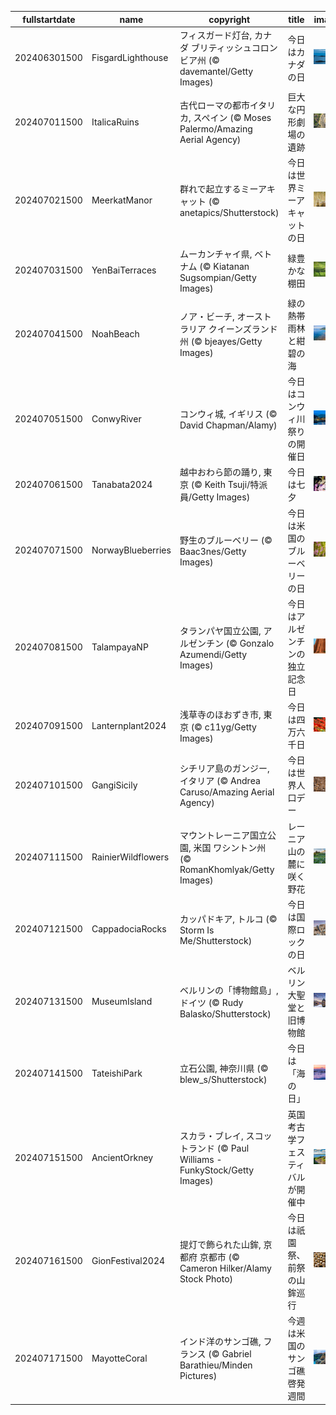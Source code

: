 |fullstartdate|name|copyright|title|image|
|--|--|--|--|--|
202406301500|FisgardLighthouse|フィスガード灯台, カナダ ブリティッシュコロンビア州 (© davemantel/Getty Images)|今日はカナダの日|![](/ja-JP/2024/07/202406301500FisgardLighthouse.jpg)|
202407011500|ItalicaRuins|古代ローマの都市イタリカ, スペイン (© Moses Palermo/Amazing Aerial Agency)|巨大な円形劇場の遺跡|![](/ja-JP/2024/07/202407011500ItalicaRuins.jpg)|
202407021500|MeerkatManor|群れで起立するミーアキャット (© anetapics/Shutterstock)|今日は世界ミーアキャットの日|![](/ja-JP/2024/07/202407021500MeerkatManor.jpg)|
202407031500|YenBaiTerraces|ムーカンチャイ県, ベトナム (© Kiatanan Sugsompian/Getty Images)|緑豊かな棚田|![](/ja-JP/2024/07/202407031500YenBaiTerraces.jpg)|
202407041500|NoahBeach|ノア・ビーチ, オーストラリア クイーンズランド州 (© bjeayes/Getty Images)|緑の熱帯雨林と紺碧の海|![](/ja-JP/2024/07/202407041500NoahBeach.jpg)|
202407051500|ConwyRiver|コンウィ城, イギリス (© David Chapman/Alamy)|今日はコンウィ川祭りの開催日|![](/ja-JP/2024/07/202407051500ConwyRiver.jpg)|
202407061500|Tanabata2024|越中おわら節の踊り, 東京 (© Keith Tsuji/特派員/Getty Images)|今日は七夕|![](/ja-JP/2024/07/202407061500Tanabata2024.jpg)|
202407071500|NorwayBlueberries|野生のブルーベリー (© Baac3nes/Getty Images)|今日は米国のブルーベリーの日|![](/ja-JP/2024/07/202407071500NorwayBlueberries.jpg)|
202407081500|TalampayaNP|タランパヤ国立公園, アルゼンチン (© Gonzalo Azumendi/Getty Images)|今日はアルゼンチンの独立記念日|![](/ja-JP/2024/07/202407081500TalampayaNP.jpg)|
202407091500|Lanternplant2024|浅草寺のほおずき市, 東京 (© c11yg/Getty Images)|今日は四万六千日|![](/ja-JP/2024/07/202407091500Lanternplant2024.jpg)|
202407101500|GangiSicily|シチリア島のガンジー, イタリア (© Andrea Caruso/Amazing Aerial Agency)|今日は世界人口デー|![](/ja-JP/2024/07/202407101500GangiSicily.jpg)|
202407111500|RainierWildflowers|マウントレーニア国立公園, 米国 ワシントン州 (© RomanKhomlyak/Getty Images)|レーニア山の麓に咲く野花|![](/ja-JP/2024/07/202407111500RainierWildflowers.jpg)|
202407121500|CappadociaRocks|カッパドキア, トルコ (© Storm Is Me/Shutterstock)|今日は国際ロックの日|![](/ja-JP/2024/07/202407121500CappadociaRocks.jpg)|
202407131500|MuseumIsland|ベルリンの「博物館島」, ドイツ (© Rudy Balasko/Shutterstock)|ベルリン大聖堂と旧博物館|![](/ja-JP/2024/07/202407131500MuseumIsland.jpg)|
202407141500|TateishiPark|立石公園, 神奈川県 (© blew_s/Shutterstock)|今日は「海の日」|![](/ja-JP/2024/07/202407141500TateishiPark.jpg)|
202407151500|AncientOrkney|スカラ・ブレイ, スコットランド (© Paul Williams - FunkyStock/Getty Images)|英国考古学フェスティバルが開催中|![](/ja-JP/2024/07/202407151500AncientOrkney.jpg)|
202407161500|GionFestival2024|提灯で飾られた山鉾, 京都府 京都市 (© Cameron Hilker/Alamy Stock Photo)|今日は祇園祭、前祭の山鉾巡行|![](/ja-JP/2024/07/202407161500GionFestival2024.jpg)|
202407171500|MayotteCoral|インド洋のサンゴ礁, フランス  (© Gabriel Barathieu/Minden Pictures)|今週は米国のサンゴ礁啓発週間|![](/ja-JP/2024/07/202407171500MayotteCoral.jpg)|
